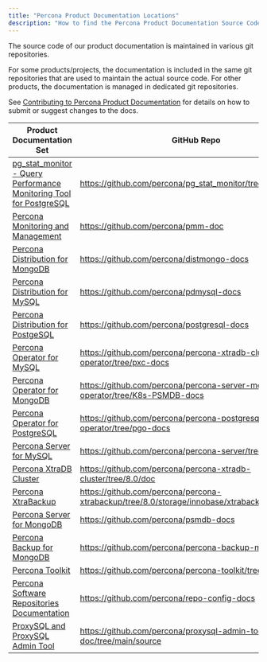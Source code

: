 ```yaml
---
title: "Percona Product Documentation Locations"
description: "How to find the Percona Product Documentation Source Code"
---
```


The source code of our product documentation is maintained in various git
repositories.

For some products/projects, the documentation is included in the same git
repositories that are used to maintain the actual source code. For other
products, the documentation is managed in dedicated git repositories.

See [Contributing to Percona Product Documentation](/contribute/documentation/)
for details on how to submit or suggest changes to the docs.

| Product Documentation Set | GitHub Repo | Contributing Info |
|---------------------------|-------------|-------------------|
| [pg_stat_monitor - Query Performance Monitoring Tool for PostgreSQL](https://percona.github.io/pg_stat_monitor/) | https://github.com/percona/pg_stat_monitor/tree/master/docs | [CONTRIBUTING.md](https://github.com/percona/pg_stat_monitor/blob/master/CONTRIBUTING.md) |
| [Percona Monitoring and Management](https://docs.percona.com/percona-monitoring-and-management/) | https://github.com/percona/pmm-doc | [`README.md`](https://github.com/percona/pmm-doc/blob/main/README.md) |
| [Percona Distribution for MongoDB](https://docs.percona.com/percona-distribution-for-mongodb/latest/) | https://github.com/percona/distmongo-docs | [`CONTRIBUTING.md`](https://github.com/percona/distmongo-docs/blob/5.0/CONTRIBUTING.md) |
| [Percona Distribution for MySQL](https://docs.percona.com/percona-distribution-for-mysql/8.0/) | https://github.com/percona/pdmysql-docs | [`CONTRIBUTING.md`](https://github.com/percona/pdmysql-docs/blob/8.0/CONTRIBUTING.md) |
| [Percona Distribution for PostgeSQL](https://docs.percona.com/postgresql/LATEST/) | https://github.com/percona/postgresql-docs | [`CONTRIBUTING.md`](https://github.com/percona/postgresql-docs/blob/14/CONTRIBUTING.md) |
| [Percona Operator for MySQL](https://www.percona.com/doc/kubernetes-operator-for-pxc/) | https://github.com/percona/percona-xtradb-cluster-operator/tree/pxc-docs | [`CONTRIBUTING.md`](https://github.com/percona/percona-xtradb-cluster-operator/blob/main/CONTRIBUTING.md) |
| [Percona Operator for MongoDB](https://www.percona.com/doc/kubernetes-operator-for-psmongodb/) | https://github.com/percona/percona-server-mongodb-operator/tree/K8s-PSMDB-docs | [`CONTRIBUTING.md`](https://github.com/percona/percona-server-mongodb-operator/blob/main/CONTRIBUTING.md) |
| [Percona Operator for PostgreSQL](https://www.percona.com/doc/kubernetes-operator-for-postgresql/) | https://github.com/percona/percona-postgresql-operator/tree/pgo-docs | [`CONTRIBUTING.md`](https://github.com/percona/percona-postgresql-operator/blob/main/CONTRIBUTING.md) |
| [Percona Server for MySQL](https://www.percona.com/doc/percona-server/LATEST/)  | https://github.com/percona/percona-server/tree/8.0/doc | [`contributing.md`](https://github.com/percona/percona-server/blob/8.0/doc/source/contributing.md) |
| [Percona XtraDB Cluster](https://www.percona.com/doc/percona-xtradb-cluster/LATEST/) | https://github.com/percona/percona-xtradb-cluster/tree/8.0/doc | [`contributing.md`](https://github.com/percona/percona-xtradb-cluster/blob/8.0/doc/source/contributing.md) |
| [Percona XtraBackup](https://docs.percona.com/percona-xtrabackup/latest/) | https://github.com/percona/percona-xtrabackup/tree/8.0/storage/innobase/xtrabackup/doc/ | [`contributing.md`](https://github.com/percona/percona-xtrabackup/blob/8.0/storage/innobase/xtrabackup/doc/source/contributing.md) |
| [Percona Server for MongoDB](https://docs.percona.com/percona-server-for-mongodb/latest/) | https://github.com/percona/psmdb-docs | [`CONTRIBUTING.md`](https://github.com/percona/psmdb-docs/blob/4.4/CONTRIBUTING.md) |
| [Percona Backup for MongoDB](https://docs.percona.com/percona-backup-mongodb/) | https://github.com/percona/percona-backup-mongodb | [`CONTRIBUTING.md`](https://github.com/percona/percona-backup-mongodb/blob/main/CONTRIBUTING.md) |
| [Percona Toolkit](https://www.percona.com/doc/percona-toolkit/LATEST/) | https://github.com/percona/percona-toolkit/tree/3.x/docs/ | [`CONTRIBUTING.md`](https://github.com/percona/percona-toolkit/blob/3.x/CONTRIBUTING.md) |
| [Percona Software Repositories Documentation](https://docs.percona.com/percona-software-repositories/) | https://github.com/percona/repo-config-docs | N/A |
| [ProxySQL and ProxySQL Admin Tool](https://docs.percona.com/proxysql/) | https://github.com/percona/proxysql-admin-tool-doc/tree/main/source | N/A |
